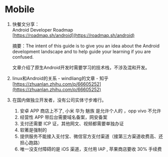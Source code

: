 # Mobile

1. 快餐文分享：   
   Android Developer Roadmap   
   [https://roadmap.sh/android](https://roadmap.sh/android)

   摘要：The intent of this guide is to give you an idea about the Android development landscape and to help guide your learning if you are confused.

   文章介绍了原生Android开发时需要学习的技术栈，不涉及混和开发。

2. linux和Android的关系 - windliang的文章 - 知乎  [https://zhuanlan.zhihu.com/p/66605252](https://zhuanlan.zhihu.com/p/66605252)
3. 在国内做独立开发者，没有公司实体寸步难行。
   1. 安卓 APP 商店上不了, 小米 华为 魅族 是允许个人的 ，opp vivo 不允许
   2. 经营性 APP 带后台需要域名备案，网安备案
   3. 支付还需要 ICP 证，其他网文、视频都需要单独办证
   4. 软著是强制的
   5. 提供服务不能接入支付宝、微信官方支付渠道（接第三方渠道收费高、还担心跑路）
   6. 唯一没支付障碍的是 iOS 渠道，支付用 IAP , 苹果商店要收 30% 手续费

